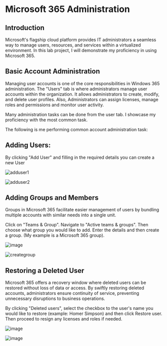 # Microsoft 365 Administration


## Introduction
Microsoft's flagship cloud platform provides IT administrators a seamless way to manage users, resources, and services within a virtualized environment. In this lab project, I will demonstrate my proficiency in using Microsoft 365.


## Basic Account Administration 
Managing user accounts is one of the core responsibilities in Windows 365 administration. The "Users" tab is where administrators manage user accounts within the organization. It allows administrators to create, modify, and delete user profiles. Also, Administrators can assign licenses, manage roles and permissions and monitor user activity. 

Many administration tasks can be done from the user tab. I showcase my proficiency with the most common task.

The following is me performing common account administration task: 

  ## Adding Users: 
By clicking "Add  User" and filling in the required details you can create a new User 

![adduser1](https://github.com/user-attachments/assets/7789fc9e-2ba5-48eb-9778-dc258e0aef83)


![adduser2](https://github.com/user-attachments/assets/b0090e15-c342-45a2-a9f2-60e546cf2ed7)

  ## Adding Groups and Members 
Groups in Microsoft 365 facilitate easier management of users by bundling multiple accounts with similar needs into a single unit. 

Click on "Teams & Group". Navigate to "Active teams & groups". Then choose what group you would like to add. Enter the details and then create a group. (My example is a  Microsoft 365 group).

![image](https://github.com/user-attachments/assets/29358b65-4093-4dfb-aa23-21be33589e1c)



![creategroup](https://github.com/user-attachments/assets/9d867495-8f00-4833-a503-6bfc9f1048b9)


  




## Restoring a Deleted User
Microsoft 365 offers a recovery window where deleted users can be restored without loss of data or access. By swiftly restoring deleted accounts, administrators ensure continuity of service, preventing unnecessary disruptions to business operations.

By clicking "Deleted users", select the checkbox to the user's name you would like to restore (example: Homer Simpson) and then click Restore user. Then proceed to resign any licenses and roles if needed.

![image](https://github.com/user-attachments/assets/92458005-4bb4-49f7-8952-19e614dec5eb)

![image](https://github.com/user-attachments/assets/f56f1f62-8280-4e2e-a4eb-6531c39c23c5)



